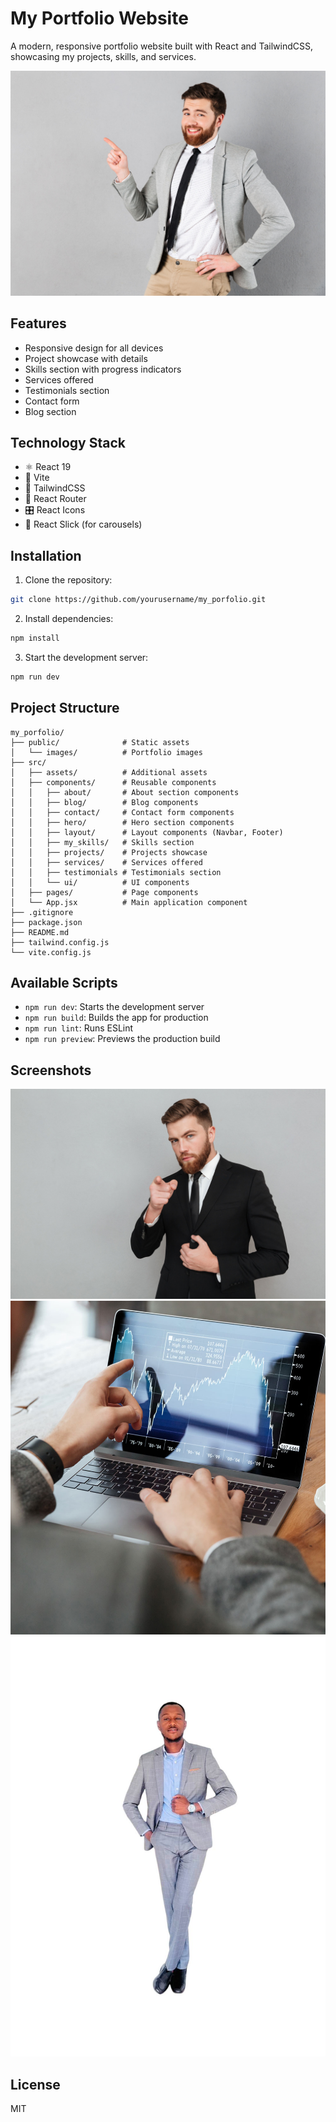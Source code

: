 # My Portfolio Website

A modern, responsive portfolio website built with React and TailwindCSS, showcasing my projects, skills, and services.

![Portfolio Preview](/public/images/bg_1.jpg)

## Features

- Responsive design for all devices
- Project showcase with details
- Skills section with progress indicators
- Services offered
- Testimonials section
- Contact form
- Blog section

## Technology Stack

- ⚛️ React 19
- 🚀 Vite
- 🎨 TailwindCSS
- 🔄 React Router
- 🎛️ React Icons
- 🎠 React Slick (for carousels)

## Installation

1. Clone the repository:
```bash
git clone https://github.com/yourusername/my_porfolio.git
```

2. Install dependencies:
```bash
npm install
```

3. Start the development server:
```bash
npm run dev
```

## Project Structure

```
my_porfolio/
├── public/              # Static assets
│   └── images/          # Portfolio images
├── src/
│   ├── assets/          # Additional assets
│   ├── components/      # Reusable components
│   │   ├── about/       # About section components
│   │   ├── blog/        # Blog components
│   │   ├── contact/     # Contact form components
│   │   ├── hero/        # Hero section components
│   │   ├── layout/      # Layout components (Navbar, Footer)
│   │   ├── my_skills/   # Skills section
│   │   ├── projects/    # Projects showcase
│   │   ├── services/    # Services offered
│   │   ├── testimonials # Testimonials section
│   │   └── ui/          # UI components
│   ├── pages/           # Page components
│   └── App.jsx          # Main application component
├── .gitignore
├── package.json
├── README.md
├── tailwind.config.js
└── vite.config.js
```

## Available Scripts

- `npm run dev`: Starts the development server
- `npm run build`: Builds the app for production
- `npm run lint`: Runs ESLint
- `npm run preview`: Previews the production build

## Screenshots

![Home Page](/public/images/bg_2.jpg)
![Projects Section](/public/images/work-1.jpg)
![Skills Section](/public/images/bg_13.jpg)

## License

MIT
